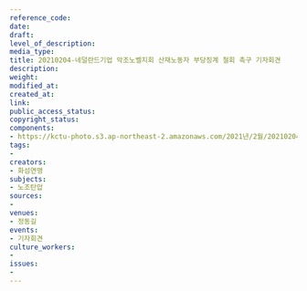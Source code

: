 ```yaml
---
reference_code: 
date: 
draft: 
level_of_description: 
media_type: 
title: 20210204-네덜란드기업 악조노벨지회 산재노동자 부당징계 철회 촉구 기자회견
description: 
weight: 
modified_at: 
created_at: 
link: 
public_access_status: 
copyright_status: 
components:
- https://kctu-photo.s3.ap-northeast-2.amazonaws.com/2021년/2월/20210204-네덜란드기업+악조노벨지회+산재노동자+부당징계+철회+촉구+기자회견/_5D48904.jpg
tags:
- 
creators:
- 화섬연맹
subjects:
- 노조탄압
sources:
- 
venues:
- 정동길
events:
- 기자회견
culture_workers:
- 
issues:
- 
---
```


